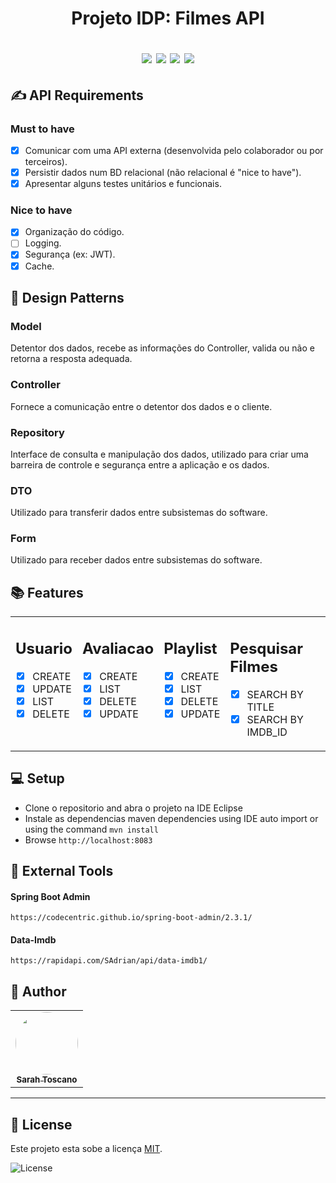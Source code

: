 
<h1 align="center">
    Projeto IDP: Filmes API
  <p><img src="https://img.shields.io/badge/Java-ED8B00?style=for-the-badge&logo=java&logoColor=white"/> 
  <img src="https://img.shields.io/badge/Eclipse-2C2255?style=for-the-badge&logo=eclipse&logoColor=white"/>
  <img src ="https://img.shields.io/badge/Spring-6DB33F?style=for-the-badge&logo=spring&logoColor=white"/>
  <img src="https://img.shields.io/github/last-commit/SarahToscano/FilmesAPI?style=for-the-badge"></p>
  
</h1>


✍️ API Requirements
-----
### Must to have
- [x] Comunicar com uma API externa (desenvolvida pelo colaborador ou por terceiros).
- [x] Persistir dados num BD relacional (não relacional é "nice to have").
- [x] Apresentar alguns testes unitários e funcionais.

### Nice to have
- [x] Organização do código.
- [ ] Logging.
- [x] Segurança (ex: JWT).
- [x] Cache.

📝 Design Patterns
-----
  ### Model
  Detentor dos dados, recebe as informações do Controller, valida
  ou não e retorna a resposta adequada.

  ### Controller
  Fornece a comunicação entre o detentor dos dados e o cliente.

  ### Repository
  Interface de consulta e manipulação dos dados, utilizado para criar uma barreira de controle e segurança entre a aplicação e os dados.

  ### DTO
  Utilizado para transferir dados entre subsistemas do software.

  ### Form 
  Utilizado para receber dados entre subsistemas do software.


📚 Features
-----

  <table border="0" width="110%"
  >
  <tr>

  <td width="20%" valign="top" border="0">

  ## Usuario
  - [x] CREATE
  - [x] UPDATE
  - [x] LIST
  - [x] DELETE

  </td>
  <td width="20%" valign="top">

  ## Avaliacao
  - [x] CREATE
  - [x] LIST
  - [x] DELETE
  - [x] UPDATE

  </td>
  <td width="20%" valign="top">

  ## Playlist
  - [x] CREATE
  - [x] LIST
  - [x] DELETE
  - [x] UPDATE

  </td>

  <td width="40%" valign="top">
  
  ## Pesquisar Filmes
  - [x] SEARCH BY TITLE
  - [x] SEARCH BY IMDB_ID

  </td>

</tr>
</table>




💻 Setup
-----
- Clone o repositorio and abra o projeto na IDE Eclipse
- Instale as dependencias maven dependencies using IDE auto import or using the command ``mvn install``
- Browse ``http://localhost:8083``
    
   
📲 External Tools
----------------

 
  #### Spring Boot Admin
  ```
  https://codecentric.github.io/spring-boot-admin/2.3.1/
  ```
  
  #### Data-Imdb 
  ```
  https://rapidapi.com/SAdrian/api/data-imdb1/
  ```
  
  ## 🦸 Author

<table>
  <tr>   
    <td align="center"><a href="https://github.com/sSarahToscano/"><img style="border-radius: 50%;" src="https://avatars.githubusercontent.com/u/33987228?v=4" width="100px;" alt=""/><br /><sub><b>Sarah Toscano</b></sub></a></td>  
  </tr>
</table>

---

## 📝 License

Este projeto esta sobe a licença [MIT](./LICENSE).

   <img alt="License" src="https://img.shields.io/badge/license-MIT-brightgreen">  
